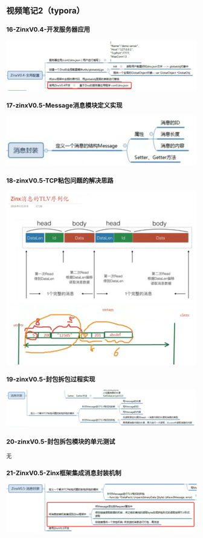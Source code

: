 ## 视频笔记2（typora）

### 16-ZinxV0.4-开发服务器应用

<img src="assets/image-20211121105707196.png" alt="image-20211121105707196" style="zoom:50%;" />

### 17-zinxV0.5-Message消息模块定义实现

<img src="assets/image-20211121114656784.png" alt="image-20211121114656784" style="zoom:50%;" />

### 18-zinxV0.5-TCP粘包问题的解决思路

<img src="assets/image-20211121140125062.png" alt="image-20211121140125062" style="zoom:50%;" />

<img src="assets/image-20211121140657071.png" alt="image-20211121140657071" style="zoom:50%;" />

### 19-zinxV0.5-封包拆包过程实现

<img src="assets/image-20211121141330294.png" alt="image-20211121141330294" style="zoom:50%;" />

### 20-zinxV0.5-封包拆包模块的单元测试

无

### 21-ZinxV0.5-Zinx框架集成消息封装机制

<img src="assets/image-20211123213926681.png" alt="image-20211123213926681" style="zoom:50%;" />